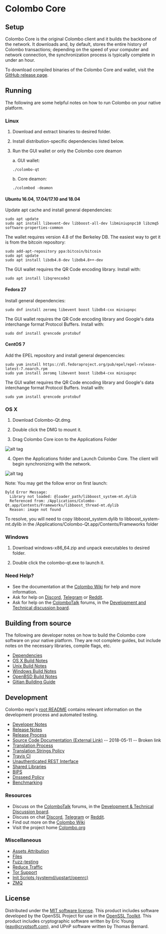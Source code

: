 Colombo Core
==============

Setup
---------------------
Colombo Core is the original Colombo client and it builds the backbone of the network. It downloads and, by default, stores the entire history of Colombo transactions; depending on the speed of your computer and network connection, the synchronization process is typically complete in under an hour.

To download compiled binaries of the Colombo Core and wallet, visit the [GitHub release page](http://github.com/colombiacoin/colombo/releases).

Running
---------------------
The following are some helpful notes on how to run Colombo on your native platform.

### Linux

1) Download and extract binaries to desired folder.

2) Install distribution-specific dependencies listed below.

3) Run the GUI wallet or only the Colombo core deamon

   a. GUI wallet:
   
   `./colombo-qt`

   b. Core deamon:
   
   `./colombod -deamon`

#### Ubuntu 16.04, 17.04/17.10 and 18.04

Update apt cache and install general dependencies:

```
sudo apt update
sudo apt install libevent-dev libboost-all-dev libminiupnpc10 libzmq5 software-properties-common
```

The wallet requires version 4.8 of the Berkeley DB. The easiest way to get it is from the bitcoin repository: 

```
sudo add-apt-repository ppa:bitcoin/bitcoin
sudo apt update
sudo apt install libdb4.8-dev libdb4.8++-dev
```

The GUI wallet requires the QR Code encoding library. Install with:

`sudo apt install libqrencode3`

#### Fedora 27

Install general dependencies:

`sudo dnf install zeromq libevent boost libdb4-cxx miniupnpc`

The GUI wallet requires the QR Code encoding library and Google's data interchange format Protocol Buffers. Install with:

`sudo dnf install qrencode protobuf`

#### CentOS 7

Add the EPEL repository and install general depencencies:

```
sudo yum install https://dl.fedoraproject.org/pub/epel/epel-release-latest-7.noarch.rpm
sudo yum install zeromq libevent boost libdb4-cxx miniupnpc
```

The GUI wallet requires the QR Code encoding library and Google's data interchange format Protocol Buffers. Install with:

`sudo yum install qrencode protobuf`

### OS X

1) Download Colombo-Qt.dmg.

2) Double click the DMG to mount it. 

3) Drag Colombo Core icon to the Applications Folder

![alt tag](https://i.imgur.com/GLhBFUV.png)

4) Open the Applications folder and Launch Colombo Core. The client will begin synchronizing with the network.

![alt tag](https://i.imgur.com/v3962qo.png)

Note: You may get the follow error on first launch:
```
Dyld Error Message:
  Library not loaded: @loader_path/libboost_system-mt.dylib
  Referenced from: /Applications/Colombo-Qt.app/Contents/Frameworks/libboost_thread-mt.dylib
  Reason: image not found
```
To resolve, you will need to copy libboost_system.dylib to libboost_system-mt.dylib in the /Applications/Colombo-Qt.app/Contents/Frameworks folder

### Windows

1) Download windows-x86_64.zip and unpack executables to desired folder.

2) Double click the colombo-qt.exe to launch it.

### Need Help?

- See the documentation at the [Colombo Wiki](https://colombo.wiki/wiki/Colombo_Wiki)
for help and more information.
- Ask for help on [Discord](https://discord.gg/DUkcBst), [Telegram](https://t.me/ColomboDev) or [Reddit](https://www.reddit.com/r/Colombo/).
- Ask for help on the [ColomboTalk](https://www.colombotalk.org/) forums, in the [Development and Technical discussion board](https://www.colombotalk.org/?forum=661517).

Building from source
---------------------
The following are developer notes on how to build the Colombo core software on your native platform. They are not complete guides, but include notes on the necessary libraries, compile flags, etc.

- [Dependencies](http://github.com/colombiacoin/colombo/tree/master/doc/dependencies.md)
- [OS X Build Notes](http://github.com/colombiacoin/colombo/tree/master/doc/build-osx.md)
- [Unix Build Notes](http://github.com/colombiacoin/colombo/tree/master/doc/build-unix.md)
- [Windows Build Notes](http://github.com/colombiacoin/colombo/tree/master/doc/build-windows.md)
- [OpenBSD Build Notes](http://github.com/colombiacoin/colombo/tree/master/doc/build-openbsd.md)
- [Gitian Building Guide](http://github.com/colombiacoin/colombo/tree/master/doc/gitian-building.md)

Development
---------------------
Colombo repo's [root README](http://github.com/colombiacoin/colombo/blob/master/README.md) contains relevant information on the development process and automated testing.

- [Developer Notes](http://github.com/colombiacoin/colombo/blob/master/doc/developer-notes.md)
- [Release Notes](http://github.com/colombiacoin/colombo/blob/master/doc/release-notes.md)
- [Release Process](http://github.com/colombiacoin/colombo/blob/master/doc/release-process.md)
- [Source Code Documentation (External Link)](https://dev.visucore.com/colombo/doxygen/) -- 2018-05-11 -- Broken link
- [Translation Process](http://github.com/colombiacoin/colombo/blob/master/doc/translation_process.md)
- [Translation Strings Policy](http://github.com/colombiacoin/colombo/blob/master/doc/translation_strings_policy.md)
- [Travis CI](http://github.com/colombiacoin/colombo/blob/master/doc/travis-ci.md)
- [Unauthenticated REST Interface](http://github.com/colombiacoin/colombo/blob/master/doc/REST-interface.md)
- [Shared Libraries](http://github.com/colombiacoin/colombo/blob/master/doc/shared-libraries.md)
- [BIPS](http://github.com/colombiacoin/colombo/blob/master/doc/bips.md)
- [Dnsseed Policy](http://github.com/colombiacoin/colombo/blob/master/doc/dnsseed-policy.md)
- [Benchmarking](http://github.com/colombiacoin/colombo/blob/master/doc/benchmarking.md)

### Resources
- Discuss on the [ColomboTalk](https://www.colombotalk.org/) forums, in the [Development & Technical Discussion board](https://www.colombotalk.org/?forum=661517).
- Discuss on chat [Discord](https://discord.gg/DUkcBst), [Telegram](https://t.me/ColomboDev) or [Reddit](https://www.reddit.com/r/Colombo/).
- Find out more on the [Colombo Wiki](https://colombo.wiki/wiki/Colombo_Wiki)
- Visit the project home [Colombo.org](https://colombo.org)

### Miscellaneous
- [Assets Attribution](http://github.com/colombiacoin/colombo/blob/master/doc/assets-attribution.md)
- [Files](http://github.com/colombiacoin/colombo/blob/master/doc/files.md)
- [Fuzz-testing](http://github.com/colombiacoin/colombo/blob/master/doc/fuzzing.md)
- [Reduce Traffic](http://github.com/colombiacoin/colombo/blob/master/doc/reduce-traffic.md)
- [Tor Support](http://github.com/colombiacoin/colombo/blob/master/doc/tor.md)
- [Init Scripts (systemd/upstart/openrc)](http://github.com/colombiacoin/colombo/blob/master/doc/init.md)
- [ZMQ](http://github.com/colombiacoin/colombo/blob/master/doc/zmq.md)

License
---------------------
Distributed under the [MIT software license](http://github.com/colombiacoin/colombo/blob/master/COPYING).
This product includes software developed by the OpenSSL Project for use in the [OpenSSL Toolkit](https://www.openssl.org/). This product includes
cryptographic software written by Eric Young ([eay@cryptsoft.com](mailto:eay@cryptsoft.com)), and UPnP software written by Thomas Bernard.
